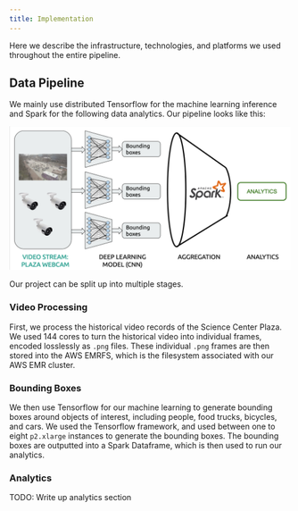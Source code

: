 ```yaml
---
title: Implementation
---
```

Here we describe the infrastructure, technologies, and platforms we used
throughout the entire pipeline.

## Data Pipeline

We mainly use distributed Tensorflow for the machine learning inference and
Spark for the following data analytics.
Our pipeline looks like this:

![implementation](images/pipeline.png)

Our project can be split up into multiple stages.

### Video Processing

First, we process the historical video records of the Science Center Plaza.
We used 144 cores to turn the historical video into individual frames,
encoded losslessly as `.png` files.
These individual `.png` frames are then stored into the AWS EMRFS, which is the
filesystem associated with our AWS EMR cluster. 

### Bounding Boxes

We then use Tensorflow for our machine learning to generate bounding boxes
around objects of interest, including people, food trucks, bicycles, and cars.
We used the Tensorflow framework, and used between one to eight `p2.xlarge`
instances to generate the bounding boxes.
The bounding boxes are outputted into a Spark Dataframe, which is then used
to run our analytics.

### Analytics

TODO: Write up analytics section
